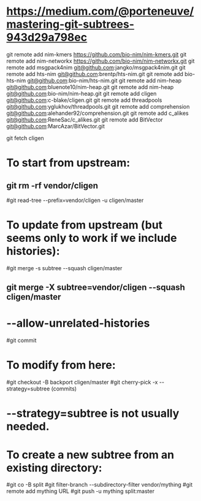 # https://medium.com/@porteneuve/mastering-git-subtrees-943d29a798ec

git remote add nim-kmers https://github.com/bio-nim/nim-kmers.git
git remote add nim-networkx https://github.com/bio-nim/nim-networkx.git
git remote add msgpack4nim git@github.com:jangko/msgpack4nim.git
git remote add hts-nim git@github.com:brentp/hts-nim.git
git remote add bio-hts-nim git@github.com:bio-nim/hts-nim.git
git remote add nim-heap git@github.com:bluenote10/nim-heap.git
git remote add nim-heap git@github.com:bio-nim/nim-heap.git
git remote add cligen git@github.com:c-blake/cligen.git
git remote add threadpools git@github.com:yglukhov/threadpools.git
git remote add comprehension git@github.com:alehander92/comprehension.git
git remote add c_alikes git@github.com:ReneSac/c_alikes.git
git remote add BitVector git@github.com:MarcAzar/BitVector.git

git fetch cligen

# To start from upstream:
## git rm -rf vendor/cligen
#git read-tree --prefix=vendor/cligen -u cligen/master

# To update from upstream (but seems only to work if we include histories):
#git merge -s subtree --squash cligen/master
## git merge -X subtree=vendor/cligen --squash cligen/master
#  --allow-unrelated-histories
#git commit

# To modify from here:
#git checkout -B backport cligen/master
#git cherry-pick -x --strategy=subtree (commits)
# --strategy=subtree is not usually needed.

# To create a new subtree from an existing directory:
#git co -B split
#git filter-branch --subdirectory-filter vendor/mything
#git remote add mything URL
#git push -u mything split:master
